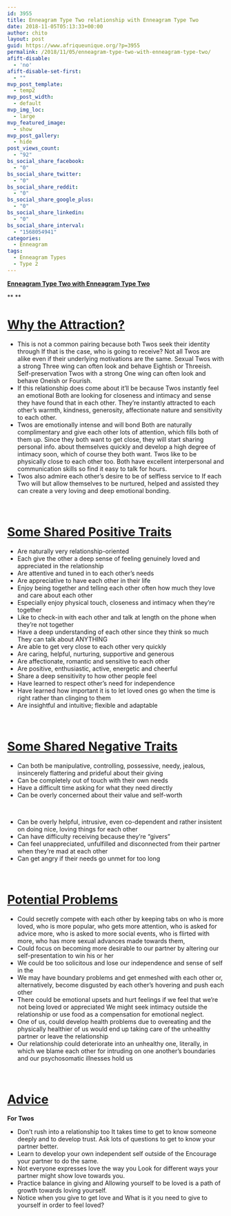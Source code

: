 ```yaml
---
id: 3955
title: Enneagram Type Two relationship with Enneagram Type Two
date: 2018-11-05T05:13:33+00:00
author: chito
layout: post
guid: https://www.afriqueunique.org/?p=3955
permalink: /2018/11/05/enneagram-type-two-with-enneagram-type-two/
afift-disable:
  - 'no'
afift-disable-set-first:
  - ""
mvp_post_template:
  - temp2
mvp_post_width:
  - default
mvp_img_loc:
  - large
mvp_featured_image:
  - show
mvp_post_gallery:
  - hide
post_views_count:
  - "92"
bs_social_share_facebook:
  - "0"
bs_social_share_twitter:
  - "0"
bs_social_share_reddit:
  - "0"
bs_social_share_google_plus:
  - "0"
bs_social_share_linkedin:
  - "0"
bs_social_share_interval:
  - "1568054941"
categories:
  - Enneagram
tags:
  - Enneagram Types
  - Type 2
---
```

**<u>Enneagram Type Two with Enneagram Type Two</u>**

** **

# <u>Why the Attraction?</u>

  * This is not a common pairing because both Twos seek their identity through If that is the case, who is going to receive? Not all Twos are alike even if their underlying motivations are the same. Sexual Twos with a strong Three wing can often look and behave Eightish or Threeish. Self-preservation Twos with a strong One wing can often look and behave Oneish or Fourish.
  * If this relationship does come about it’ll be because Twos instantly feel an emotional Both are looking for closeness and intimacy and sense they have found that in each other. They’re instantly attracted to each other’s warmth, kindness, generosity, affectionate nature and sensitivity to each other.
  * Twos are emotionally intense and will bond Both are naturally complimentary and give each other lots of attention, which fills both of them up. Since they both want to get close, they will start sharing personal info. about themselves quickly and develop a high degree of intimacy soon, which of course they both want. Twos like to be physically close to each other too. Both have excellent interpersonal and communication skills so find it easy to talk for hours.
  * Twos also admire each other’s desire to be of selfless service to If each Two will but allow themselves to be nurtured, helped and assisted they can create a very loving and deep emotional bonding.

&nbsp;

# <u>Some Shared Positive Traits</u>

  * Are naturally very relationship-oriented
  * Each give the other a deep sense of feeling genuinely loved and appreciated in the relationship
  * Are attentive and tuned in to each other’s needs
  * Are appreciative to have each other in their life
  * Enjoy being together and telling each other often how much they love and care about each other
  * Especially enjoy physical touch, closeness and intimacy when they’re together
  * Like to check-in with each other and talk at length on the phone when they’re not together
  * Have a deep understanding of each other since they think so much They can talk about ANYTHING
  * Are able to get very close to each other very quickly
  * Are caring, helpful, nurturing, supportive and generous
  * Are affectionate, romantic and sensitive to each other
  * Are positive, enthusiastic, active, energetic and cheerful
  * Share a deep sensitivity to how other people feel
  * Have learned to respect other’s need for independence
  * Have learned how important it is to let loved ones go when the time is right rather than clinging to them
  * Are insightful and intuitive; flexible and adaptable

&nbsp;

# <u>Some Shared Negative Traits</u>

  * Can both be manipulative, controlling, possessive, needy, jealous, insincerely flattering and prideful about their giving
  * Can be completely out of touch with their own needs
  * Have a difficult time asking for what they need directly
  * Can be overly concerned about their value and self-worth

&nbsp;

  * Can be overly helpful, intrusive, even co-dependent and rather insistent on doing nice, loving things for each other
  * Can have difficulty receiving because they’re “givers”
  * Can feel unappreciated, unfulfilled and disconnected from their partner when they’re mad at each other
  * Can get angry if their needs go unmet for too long

&nbsp;

# <u>Potential Problems</u>

  * Could secretly compete with each other by keeping tabs on who is more loved, who is more popular, who gets more attention, who is asked for advice more, who is asked to more social events, who is flirted with more, who has more sexual advances made towards them,
  * Could focus on becoming more desirable to our partner by altering our self-presentation to win his or her
  * We could be too solicitous and lose our independence and sense of self in the
  * We may have boundary problems and get enmeshed with each other or, alternatively, become disgusted by each other&#8217;s hovering and push each other
  * There could be emotional upsets and hurt feelings if we feel that we’re not being loved or appreciated We might seek intimacy outside the relationship or use food as a compensation for emotional neglect.
  * One of us, could develop health problems due to overeating and the physically healthier of us would end up taking care of the unhealthy partner or leave the relationship
  * Our relationship could deteriorate into an unhealthy one, literally, in which we blame each other for intruding on one another’s boundaries and our psychosomatic illnesses hold us

&nbsp;

# <u>Advice</u>

**For Twos**

  * Don’t rush into a relationship too It takes time to get to know someone deeply and to develop trust. Ask lots of questions to get to know your partner better.
  * Learn to develop your own independent self outside of the Encourage your partner to do the same.
  * Not everyone expresses love the way you Look for different ways your partner might show love towards you.
  * Practice balance in giving and Allowing yourself to be loved is a path of growth towards loving yourself.
  * Notice when you give to get love and What is it you need to give to yourself in order to feel loved?